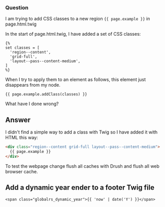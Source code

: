 ### Question

I am trying to add CSS classes to a new region `{{ page.example }}` in page.html.twig

In the start of page.html.twig, I have added a set of CSS classes:

```twig
{%
set classes = [
  'region--content', 
  'grid-full', 
  'layout--pass--content-medium',
]
%}
```

When I try to apply them to an element as follows, this element just disappears from my node.

```twig
{{ page.example.addClass(classes) }}
```

What have I done wrong?

## Answer

I didn't find a simple way to add a class with Twig so I have added it with HTML this way:

```html
<div class="region--content grid-full layout--pass--content-medium">
  {{ page.example }}
</div>
```

To test the webpage change flush all caches with Drush and flush all web browser cache.

## Add a dynamic year ender to a footer Twig file

```twig
<span class="globalrs_dynamic_year">{{ 'now' | date('Y') }}</span>
```
